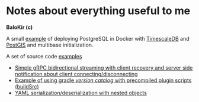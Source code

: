 # Notes about everything useful to me
__BaloKir (c)__

A small [example](https://github.com/balokir/postgresql_docker) of deploying PostgreSQL in Docker with 
[TimescaleDB](https://www.timescale.com/) and [PostGIS](https://postgis.net/) and multibase initialization.

A set of source code [examples](https://github.com/balokir/examples)
* [Simple gRPC bidirectional streaming with client recovery and server side notification about client connecting/disconnecting](https://github.com/balokir/examples/grpc-simple-streaming)
* [Example of using gradle *version catalog* with precompiled plugin scripts (buildSrc)](https://github.com/balokir/examples/gradle-libs-versions-toml)
* [YAML serialization/deserialization with nested objects](https://github.com/balokir/examples/yaml-with-nested-objects)

